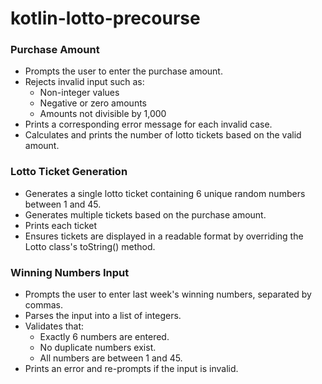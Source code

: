 # kotlin-lotto-precourse

### Purchase Amount

- Prompts the user to enter the purchase amount.
- Rejects invalid input such as:
    - Non-integer values
    - Negative or zero amounts
    - Amounts not divisible by 1,000
- Prints a corresponding error message for each invalid case.
- Calculates and prints the number of lotto tickets based on the valid amount.

### Lotto Ticket Generation

- Generates a single lotto ticket containing 6 unique random numbers between 1 and 45.
- Generates multiple tickets based on the purchase amount.
- Prints each ticket
- Ensures tickets are displayed in a readable format by overriding the Lotto class's toString() method.

### Winning Numbers Input

- Prompts the user to enter last week's winning numbers, separated by commas.
- Parses the input into a list of integers.
- Validates that:
  - Exactly 6 numbers are entered.
  - No duplicate numbers exist.
  - All numbers are between 1 and 45.
- Prints an error and re-prompts if the input is invalid.
